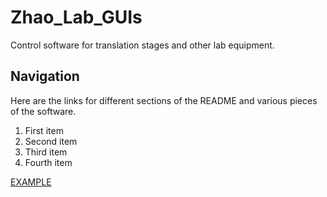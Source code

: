 <h1> Zhao_Lab_GUIs </h1>
Control software for translation stages and other lab equipment.

<h2> Navigation </h2>
Here are the links for different sections of the README and various pieces of the software.

<ol>
  <li>First item</li>
  <li>Second item</li>
  <li>Third item</li>
  <li>Fourth item</li>
</ol>

[EXAMPLE](https://example.com)



